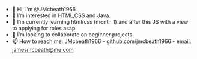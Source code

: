 - 👋 Hi, I’m @JMcbeath1966
- 👀 I’m interested in HTML,CSS and Java.
- 🌱 I’m currently learning html/css (month 1) and after this JS with a view to applying for roles asap.
- 💞️ I’m looking to collaborate on beginner projects
- 📫 How to reach me: JMcbeath1966 - github.com/jmcbeath1966 - email: jamesmcbeath@me.com

<!---
JMcbeath1966/JMcbeath1966 is a ✨ special ✨ repository because its `README.md` (this file) appears on your GitHub profile.
You can click the Preview link to take a look at your changes.
--->
